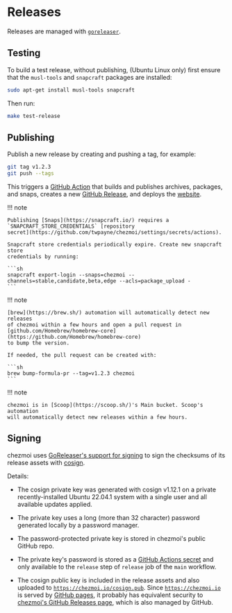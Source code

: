 # Releases

Releases are managed with [`goreleaser`](https://goreleaser.com/).

## Testing

To build a test release, without publishing, (Ubuntu Linux only) first ensure
that the `musl-tools` and `snapcraft` packages are installed:

```sh
sudo apt-get install musl-tools snapcraft
```

Then run:

```sh
make test-release
```

## Publishing

Publish a new release by creating and pushing a tag, for example:

```sh
git tag v1.2.3
git push --tags
```

This triggers a [GitHub Action](https://github.com/twpayne/chezmoi/actions)
that builds and publishes archives, packages, and snaps, creates a new [GitHub
Release](https://github.com/twpayne/chezmoi/releases), and deploys the
[website](https://chezmoi.io).

!!! note

    Publishing [Snaps](https://snapcraft.io/) requires a
    `SNAPCRAFT_STORE_CREDENTIALS` [repository
    secret](https://github.com/twpayne/chezmoi/settings/secrets/actions).

    Snapcraft store credentials periodically expire. Create new snapcraft store
    credentials by running:

    ```sh
    snapcraft export-login --snaps=chezmoi --channels=stable,candidate,beta,edge --acls=package_upload -
    ```

!!! note

    [brew](https://brew.sh/) automation will automatically detect new releases
    of chezmoi within a few hours and open a pull request in
    [github.com/Homebrew/homebrew-core](https://github.com/Homebrew/homebrew-core)
    to bump the version.

    If needed, the pull request can be created with:

    ```sh
    brew bump-formula-pr --tag=v1.2.3 chezmoi
    ```

!!! note

    chezmoi is in [Scoop](https://scoop.sh/)'s Main bucket. Scoop's automation
    will automatically detect new releases within a few hours.

## Signing

chezmoi uses [GoReleaser's support for
signing](https://goreleaser.com/customization/sign/) to sign the checksums of
its release assets with [cosign](https://github.com/sigstore/cosign).

Details:

* The cosign private key was generated with cosign v1.12.1 on a private
  recently-installed Ubuntu 22.04.1 system with a single user and all available
  updates applied.

* The private key uses a long (more than 32 character) password generated
  locally by a password manager.

* The password-protected private key is stored in chezmoi's public GitHub repo.

* The private key's password is stored as a [GitHub Actions
  secret](https://docs.github.com/en/actions/security-guides/encrypted-secrets)
  and only available to the `release` step of `release` job of the `main`
  workflow.

* The cosign public key is included in the release assets and also uploaded to
  [`https://chezmoi.io/cosign.pub`](https://chezmoi.io/cosign.pub). Since
  [`https://chezmoi.io`](https://chezmoi.io) is served by [GitHub
  pages](https://pages.github.com/), it probably has equivalent security to
  [chezmoi's GitHub Releases
  page](https://github.com/twpayne/chezmoi/releases), which is also managed by
  GitHub.
